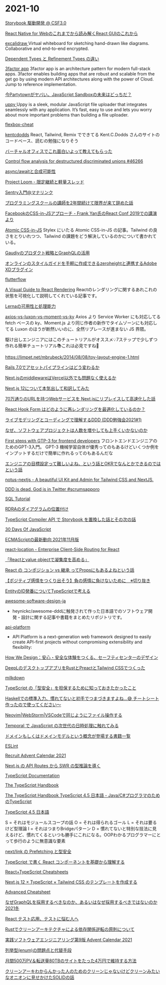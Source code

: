 # 2021-10

[Storybook 駆動開発 @ CSF3.0](https://zenn.dev/takepepe/articles/storybook-driven-development)

[React Native for Webのこれまでから読み解くReact GUIのこれから](https://speakerdeck.com/nkzn/react-native-for-webfalsekoremadekaradu-mijie-kureact-guifalsekorekara)

[ excalidraw ](https://github.com/excalidraw/excalidraw)
Virtual whiteboard for sketching hand-drawn like diagrams.
Collaborative and end-to-end encrypted.

[Dependent Types と Refinement Types の違い](https://7colou.red/blog/2018/07-07-difference/index.html)

[3factor app](https://3factor.app/)
3factor app is an architecture pattern for modern full-stack apps. 3factor enables building apps that are robust and scalable from the get go by using modern API architectures along with the power of Cloud. Jump to reference implementation.


[今Partytownがヤバい。JavaScript Sandboxの未来はどっちだ？](https://zenn.dev/stomita/articles/2c16a53223f3c9)

[ uppy ](https://github.com/transloadit/uppy)
Uppy is a sleek, modular JavaScript file uploader that integrates seamlessly with any application. It’s fast, easy to use and lets you worry about more important problems than building a file uploader.


[ flexbox-cheat ](https://flexbox-cheat.site)

[kentcdodds](https://github.com/kentcdodds/kentcdodds.com)
React, Tailwind, Remix でできてる Kent.C.Dodds さんのサイトのコードベース、読むの勉強になりそう

[バーチャルオフィスでこれ面白いよって教えてもらった](https://www.teamflowhq.com/virtual-events)

[Control flow analysis for destructured discriminated unions #46266](https://github.com/microsoft/TypeScript/pull/46266)

[async/awaitと合成可能性](https://keens.github.io/blog/2019/02/09/async_awaittogouseikanousei/)

[Project Loom - 限定継続と軽量スレッド](https://www.slideshare.net/skrb/project-loom-148538757)

[Sentry入門@マナリンク](https://zenn.dev/manalink/articles/manalink-intro-sentry)

[プログラミングスクールの講師を2年間続けて限界が来て辞めた話](https://qiita.com/Yuhi_M/items/a4cfcea07a93fc593ea9)

[FacebookのCSS-in-JSアプローチ - Frank Yan氏のReact Conf 2019での講演より](https://www.infoq.com/jp/news/2020/06/facebook-cssinjs-react-conf-2019/)

[Atomic CSS-in-JS](https://sebastienlorber.com/atomic-css-in-js)
Stylex にいたる Atomic CSS-in-JS の記事。Tailwind の良さをとりいれつつ、Tailwind の課題をどう解決しているのかについて書かれている。 

[Gaudiyのプロダクト戦略とGraphQLの活用](https://techblog.gaudiy.com/entry/2021/10/20/121501)

[オンラインのスタイルガイドを手軽に作成できるzeroheightと連携するAdobe XDプラグイン](https://blog.adobe.com/jp/publish/2020/03/13/cc-web-zeroheight-plugin-adobe-xd.html#gs.dkdyqg)


[ flutterflow ](https://flutterflow.io/)


[A Visual Guide to React Rendering](https://alexsidorenko.com/blog/react-render-cheat-sheet/)
  Reactのレンダリングに関するあれこれの状態を可視化して説明してくれている記事です。


[Lernaの可用性と処理能力](https://fintan.jp/?p=7256)

[axios-vs-luxon-vs-moment-vs-ky](https://www.npmtrends.com/axios-vs-luxon-vs-moment-vs-ky)
Axios より Service Worker にも対応してる fetch ベースの ky、Moment.js より同じ作者の新作でタイムゾーンにも対応してる Luxon のほうが断然いいのに、全然リプレースが進まない JS 界隈。

駆け出しエンジニアにはこのチュートリアルがオススメ💡7ステップで少しずつ作れる簡単チュートリアル📚これは必見ですね📝

https://limpet.net/mbrubeck/2014/08/08/toy-layout-engine-1.html

[Rails 7.0でアセットパイプラインはどう変わるか](https://www.wantedly.com/companies/wantedly/post_articles/354873)

[Next.jsのmiddlewareはVercel以外でも問題なく使えるか](https://zenn.dev/catnose99/articles/0df722f3f025bb)

[Next.js 12について本気出して和訳してみた](https://zenn.dev/web_tips/articles/81a6db12f7cb2f)

[70万通りのURLを持つWebサービスを Next.jsにリプレイスして高速化した話](https://speakerdeck.com/aiji42/70mo-tong-rifalseurlwochi-tuwebsabisuwo-next-dot-jsniripureisusitegao-su-hua-sitahua)

[React Hook Form はどのように再レンダリングを最適化しているのか？](https://speakerdeck.com/kotarella1110/react-hook-form-hadofalseyounizai-rendaringuwozui-shi-hua-siteirufalseka)

[ライブモデリングとコーディングで理解するDDD (DDD勉強会2021#1)](https://www.youtube.com/watch?v=A2EU0paEVJ0)

[ なぜ、ソフトウェアプロジェクトは人数を増やしても上手くいかないのか ](https://qiita.com/hirokidaichi/items/7f7f7881acba9302301f)

[First steps with GTP-3 for frontend developers](https://blog.maximeheckel.com/posts/first-steps-with-gpt-3-and-beyond/)
フロントエンドエンジニアのためのGPT-3入門。
GPT-3 機械学習自体が優秀ってのもあるけどいくつか例をインプットするだけで簡単に作れるってのもあるんだな

[エンジニアの目標設定って難しいよね、という話とOKRでなんとかできるのではという話](https://note.com/dora_e_m/n/na28189f271ee)

[notus-nextjs - A beautiful UI Kit and Admin for Tailwind CSS and NextJS.](https://github.com/creativetimofficial/notus-nextjs)

[DDD is dead. God is in Twitter #scrumsapporo](https://speakerdeck.com/kyonmm/ddd-is-dead-god-is-in-twitter-number-scrumsapporo)

[SQL Tutorial](https://speakerdeck.com/nrslib/sql-tutorial)

[RDRAのダイアグラムの位置付け](https://irof.hateblo.jp/entry/2020/07/07/104238)

[TypeScript Compiler API で Storybook を置換した話とその次の話](https://speakerdeck.com/panda_program/typescript-compiler-api-de-storybook-wozhi-huan-sitahua-tosofalseci-falsehua)

[30 Days Of JavaScript](https://github.com/Asabeneh/30-Days-Of-JavaScript)

[ECMAScriptの最新動向 2021年11月版](https://cybozu.github.io/frontend-expert/posts/tc39-meeting-2021-10)

[ react-location - Enterprise Client-Side Routing for React](https://github.com/tannerlinsley/react-location)

[「Reactとvalue objectで凝集度を高める」](https://speakerdeck.com/naoto92x82v99/reacttovalue-objectdening-ji-du-wogao-meru?slide=34)

[React の コンポジション vs 継承 ってPropsにもあるよねという話](https://zenn.dev/kondei/scraps/a8791d428dafb9)

[【ポジティブ感情をつくり出そう】負の感情に負けないために　※切り抜き](https://www.youtube.com/watch?v=ZBrdk318idc)

[EntityのID発番についてTypeScriptで考える](https://zenn.dev/zamax/articles/bf33ba94d2b539#comment-d4547c281da319)

[awesome-software-design-ja](https://github.com/Katsukiniwa/awesome-software-design-ja)
 - heynickc/awesome-dddに触発されて作った日本語でのソフトウェア開発・設計に関する記事や書籍をまとめたリポジトリです。


[ api-platform ](https://github.com/api-platform/api-platform)
- API Platform is a next-generation web framework designed to easily create API-first projects without compromising extensibility and flexibility:


[How We Design：安心・安全な体験をつくる、セーフティセンターのデザイン](https://eureka.design/articles/how-we-design_safety-center/)

[DeepLのデスクトップアプリをRustとPreactとTailwind CSSでつくった](https://blog.unasuke.com/2021/create-deepl-client-app/)

[milkdown](https://github.com/Saul-Mirone/milkdown)

[TypeScript の「型安全」を担保するために知っておきたかったこと](https://oita.oika.me/2021/12/01/timeleap-typescript)

[Haskellでの標準入力、慣れてないと初手でつまづきますよね…😅
チートシート作ったので使ってください〜](https://twitter.com/lotz84_/status/1467801106638340099)

[Neovim|WebStorm|VSCodeで同じようにファイル操作する](https://zenn.dev/hisasann/articles/neovim-webstorm-vscode-filer)

[Temporal で JavaScript の次世代の日時処理に触れてみる](https://qiita.com/sangotaro/items/8ee4b0f40cbcf3f12784)

[ドメインもしくはドメインモデルという概念が登場する書籍一覧](https://zenn.dev/j5ik2o/articles/333f92ab5db8eb24035f)

[ ESLint ](https://azu.github.io/JavaScript-Plugin-Architecture/ja/ESLint/)

[Recruit Advent Calendar 2021](https://adventar.org/calendars/6663)

[Next.js の API Routes から SWR の型推論を導く](https://zenn.dev/takepepe/articles/nextjs-typesafe-api-routes)

[TypeScript Documentation](https://www.typescriptlang.org/ja/docs/handbook/)

[The TypeScript Handbook](https://www.typescriptlang.org/docs/handbook/intro.html)

[ The TypeScript Handbook TypeScript 4.5 日本語 - Java/C#プログラマのためのTypeScript ](https://runebook.dev/ja/docs/typescript/typescript-in-5-minutes-oop)

[TypeScript 4.5 日本語](https://runebook.dev/ja/docs/typescript/)

S = それはモジュールスコープの話
O = それは得られるゴール
L = それは要るけど型理論
I = それはつまりBridgeパターン
D = 慣れてないと特別な技法に見えるけど、慣れてくるといつも勝手にこれになる。OOPわかるプログラマーにとって歩行のように無意識な要素

[next/link の Prefetching と型安全](https://zenn.dev/takepepe/articles/swr-programmatically-prefetch)

[TypeScript で書く React コンポーネントを基礎から理解する](https://qiita.com/sangotaro/items/3ea63110517a1b66745b)

[React+TypeScript Cheatsheets](https://github.com/typescript-cheatsheets/react)

[Next.js 12 × TypeScript × Tailwind CSS のテンプレートを作成する](https://zenn.dev/taichifukumoto/articles/setup-next-12-typescript-tailwind-tamplate)

[Advanced Cheatsheet](https://react-typescript-cheatsheet.netlify.app/docs/advanced/intro/)

[なぜGraphQLを採用するべきなのか、あるいはなぜ採用するべきではないのか 2021冬](https://zenn.dev/oubakiou/articles/79f1b5e0b6f829)

[React テスト応用、テストに悩む人へ](https://zenn.dev/tkdn/books/react-testing-patterns)

[Rustでクリーンアーキテクチャによる依存関係逆転の原則について](https://zenn.dev/sgtkuc1118/articles/5e1743552bf00a)

[実践ソフトウェアエンジニアリング第9版 Advent Calendar 2021
](https://adventar.org/calendars/7088)

[列挙型(enum)の問題点と代替手段](https://typescriptbook.jp/reference/values-types-variables/enum/enum-problems-and-alternatives-to-enums)

[月間500万PV＆転送量80TBのサイトをたった4万円で維持する方法](https://gigazine.net/news/20220106-how-handle-80tb-5m-pv-website/)

[クリーンアーキわからんかった人のためのクリーンじゃないけどクリーンみたいなオニオンに見せかけたSOLIDの話](https://zenn.dev/streamwest1629/articles/no-clean_like-clean_its-onion-solid)

[]()

[]()

[]()

